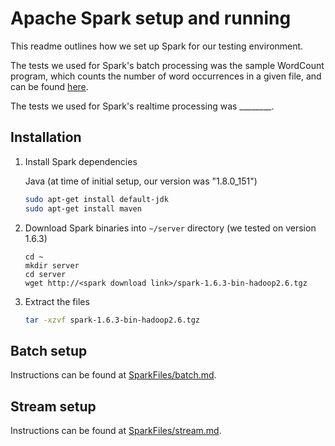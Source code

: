 # Apache Spark setup and running

This readme outlines how we set up Spark for our testing environment.

The tests we used for Spark's batch processing was the sample WordCount program, which counts the number of word occurrences in a given file, and can be found [here](http://www.freblogg.com/2016/06/spark-word-count-with-java.html).

The tests we used for Spark's realtime processing was ________.

## Installation

1. Install Spark dependencies

	Java (at time of initial setup, our version was "1.8.0_151")
	```sh
	sudo apt-get install default-jdk
	sudo apt-get install maven
	```

2. Download Spark binaries into `~/server` directory (we tested on version 1.6.3)
	```
	cd ~
	mkdir server
	cd server
	wget http://<spark download link>/spark-1.6.3-bin-hadoop2.6.tgz
	```

3. Extract the files
	```sh
	tar -xzvf spark-1.6.3-bin-hadoop2.6.tgz
	```


## Batch setup

Instructions can be found at [SparkFiles/batch.md](batch.md).

## Stream setup

Instructions can be found at [SparkFiles/stream.md](stream.md).